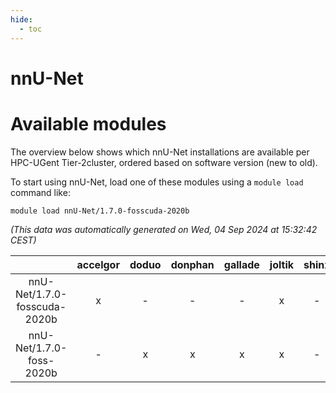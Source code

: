 ```yaml
---
hide:
  - toc
---
```


nnU-Net
=======

# Available modules


The overview below shows which nnU-Net installations are available per HPC-UGent Tier-2cluster, ordered based on software version (new to old).

To start using nnU-Net, load one of these modules using a `module load` command like:

```shell
module load nnU-Net/1.7.0-fosscuda-2020b
```

*(This data was automatically generated on Wed, 04 Sep 2024 at 15:32:42 CEST)*  

| |accelgor|doduo|donphan|gallade|joltik|shinx|skitty|
| :---: | :---: | :---: | :---: | :---: | :---: | :---: | :---: |
|nnU-Net/1.7.0-fosscuda-2020b|x|-|-|-|x|-|-|
|nnU-Net/1.7.0-foss-2020b|-|x|x|x|x|-|x|
